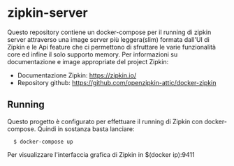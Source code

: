 # zipkin-server
Questo repository contiene un docker-compose per il running di zipkin server attraverso una
image server più leggera(slim) formata dall'UI di Zipkin e le Api feature che ci permettono di
sfruttare le varie funzionalità core ed infine il solo supporto memory.
Per informazioni su documentazione e image appropriate del project Zipkin:

* Documentazione Zipkin: https://zipkin.io/
* Repository github: https://github.com/openzipkin-attic/docker-zipkin

## Running
Questo progetto è configurato per effettuare il running di Zipkin con docker-compose.
Quindi in sostanza basta lanciare:

      $ docker-compose up
	
Per visualizzare l'interfaccia grafica di Zipkin in $(docker ip):9411
	  
